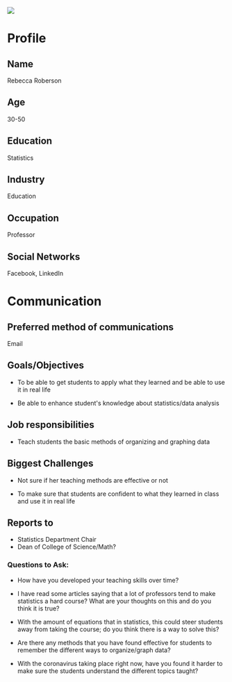 ![](https://www.google.com/url?sa=i&url=https%3A%2F%2Ficons-for-free.com%2Ffemale%2Bperson%2Buser%2Bwoman%2Byoung%2Bicon-1320196266256009072%2F&psig=AOvVaw2KJQRUfsstgRBE_lHbkQdJ&ust=1587062444341000&source=images&cd=vfe&ved=0CAIQjRxqFwoTCPiD976K6-gCFQAAAAAdAAAAABAD)

# Profile

## Name
Rebecca Roberson

## Age
30-50

## Education
Statistics

## Industry
Education

## Occupation
Professor

## Social Networks
Facebook, LinkedIn

# Communication

## Preferred method of communications
Email

## Goals/Objectives
- To be able to get students to apply what they learned and be able to use it in real life

- Be able to enhance student's knowledge about statistics/data analysis

## Job responsibilities
- Teach students the basic methods of organizing and graphing data

## Biggest Challenges
- Not sure if her teaching methods are effective or not

- To make sure that students are confident to what they learned in class and use it in real life

## Reports to
- Statistics Department Chair
- Dean of College of Science/Math?

### Questions to Ask:

- How have you developed your teaching skills over time?
- I have read some articles saying that a lot of professors tend to make statistics a hard course? What are your thoughts on this and do you think it is true? 
- With the amount of equations that in statistics, this could steer students away from taking the course; do you think there is a way to solve this?
- Are there any methods that you have found effective for students to remember the different ways to organize/graph data?

- With the coronavirus taking place right now, have you found it harder to make sure the students understand the different topics taught?